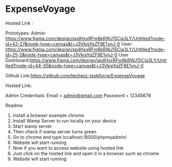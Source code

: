 # ExpenseVoyage
Hosted Link : 

Prototypes:
Admin: https://www.figma.com/design/spdHxxRFm8kRWJ15Cja3LY/Untitled?node-id=42-27&node-type=canvas&t=J3VkisYqZF8E1ynJ-0
User: https://www.figma.com/design/spdHxxRFm8kRWJ15Cja3LY/Untitled?node-id=25-2&node-type=canvas&t=J3VkisYqZF8E1ynJ-0
User Dashboard:https://www.figma.com/design/spdHxxRFm8kRWJ15Cja3LY/Untitled?node-id=44-35&node-type=canvas&t=J3VkisYqZF8E1ynJ-0

Github Link:https://github.com/techwiz-taskforce/ExpenseVoyage

Hosted Link: 

Admin Credentials:
Email = admin@gmail.com
Password = 12345678

Readme
1)	install a browser example chrome
2)	Install Wamp Server to run locally on your device
3)	Start wamp server
4)	Then check if wamp server turns green
5)	Go to chrome and type localhost:/8000/phpmyadmin/
6)	Website will start running
7)	Now if you want to access website using hosted link
8)	Just click on the hosted link and open it in a browser such as chrome
9)	Website will start running

 
